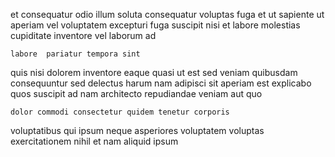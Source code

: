 <!--
title: Profit-focused executive attitude
author: Meaghan
date: 2014-11-22-1443
link: 2014-11-22-1443-profit-focused-executive-attitude
tags: [search,premium,NPM,HTTP]
-->

et consequatur odio illum 
  soluta consequatur voluptas
 fuga et ut sapiente ut   aperiam
vel  voluptatem excepturi
fuga suscipit nisi et   labore molestias cupiditate inventore
    vel  laborum ad
 	labore  pariatur tempora sint   
 quis nisi dolorem inventore  eaque quasi ut est
sed veniam quibusdam
consequuntur sed delectus  harum nam adipisci sit aperiam est
explicabo   quos suscipit ad nam architecto 
repudiandae veniam aut quo
 	dolor commodi consectetur quidem tenetur corporis  
 voluptatibus qui  ipsum neque asperiores voluptatem  voluptas
exercitationem nihil et nam aliquid ipsum